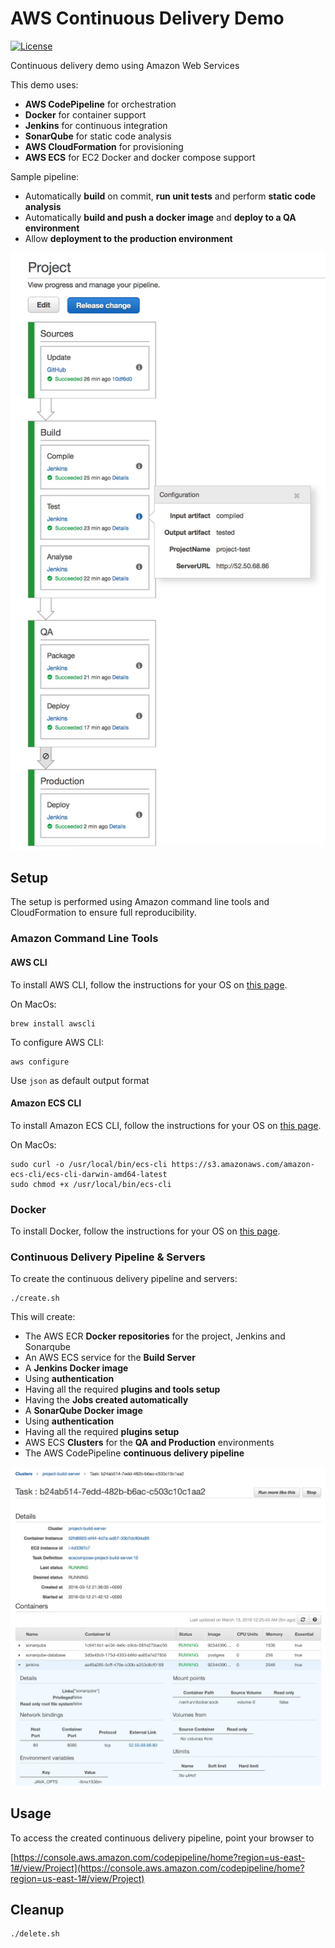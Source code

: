 # AWS Continuous Delivery Demo
[![License](https://img.shields.io/badge/license-Apache-blue.svg)](http://www.apache.org/licenses/LICENSE-2.0.html)

Continuous delivery demo using Amazon Web Services

This demo uses:
 - **AWS CodePipeline** for orchestration
 - **Docker** for container support
 - **Jenkins** for continuous integration
 - **SonarQube** for static code analysis
 - **AWS CloudFormation** for provisioning
 - **AWS ECS** for EC2 Docker and docker compose support

Sample pipeline:
 - Automatically **build** on commit, **run unit tests** and perform **static code analysis**
 - Automatically **build and push a docker image** and **deploy to a QA environment**
 - Allow **deployment to the production environment**

![Continuous Delivery Pipeline](https://raw.githubusercontent.com/jumal/aws-continuous-delivery-demo/master/doc/pipeline.jpg)

## Setup

The setup is performed using Amazon command line tools and CloudFormation to ensure full reproducibility.

### Amazon Command Line Tools

#### AWS CLI

To install AWS CLI, follow the instructions for your OS on [this page](http://aws.amazon.com/cli).

On MacOs:
```
brew install awscli
```
To configure AWS CLI:
```
aws configure
```
Use `json` as default output format

#### Amazon ECS CLI

To install Amazon ECS CLI, follow the instructions for your OS on [this page](http://docs.aws.amazon.com/AmazonECS/latest/developerguide/ECS_CLI_installation.html).

On MacOs:
```
sudo curl -o /usr/local/bin/ecs-cli https://s3.amazonaws.com/amazon-ecs-cli/ecs-cli-darwin-amd64-latest
sudo chmod +x /usr/local/bin/ecs-cli
```
### Docker
To install Docker, follow the instructions for your OS on [this page](https://docs.docker.com/engine/installation).

### Continuous Delivery Pipeline & Servers
To create the continuous delivery pipeline and servers:
```
./create.sh
```
This will create:
 - The AWS ECR **Docker repositories** for the project, Jenkins and Sonarqube
 - An AWS ECS service for the **Build Server**
 - A **Jenkins Docker image**
  - Using **authentication**
  - Having all the required **plugins and tools setup**
  - Having the **Jobs created automatically** 
 - A **SonarQube Docker image**
  - Using **authentication**
  - Having all the required **plugins setup**
 - AWS ECS **Clusters** for the **QA and Production** environments
 - The AWS CodePipeline **continuous delivery pipeline**

![AWS ECS](https://raw.githubusercontent.com/jumal/aws-continuous-delivery-demo/master/doc/ecs.jpg)

## Usage

To access the created continuous delivery pipeline, point your browser to 

[https://console.aws.amazon.com/codepipeline/home?region=us-east-1#/view/Project](https://console.aws.amazon.com/codepipeline/home?region=us-east-1#/view/Project)

## Cleanup
```
./delete.sh
```
